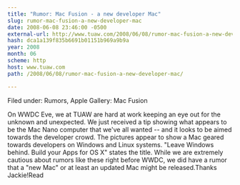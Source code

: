 ```yaml
---
title: "Rumor: Mac Fusion - a new developer Mac"
slug: rumor-mac-fusion-a-new-developer-mac
date: 2008-06-08 23:46:00 -0500
external-url: http://www.tuaw.com/2008/06/08/rumor-mac-fusion-a-new-developer-mac/
hash: dca1a139f835b6691b01151b969a9b9a
year: 2008
month: 06
scheme: http
host: www.tuaw.com
path: /2008/06/08/rumor-mac-fusion-a-new-developer-mac/

---
```


Filed under: Rumors, Apple
Gallery: Mac Fusion

   
On WWDC Eve, we at TUAW are hard at work keeping an eye out for the unknown and unexpected. We just received a tip showing what appears to be the Mac Nano computer that we've all wanted -- and it looks to be aimed towards the developer crowd. The pictures appear to show a Mac geared towards developers on Windows and Linux systems. "Leave Windows behind. Build your Apps for OS X" states the title. While we are extremely cautious about rumors like these right before WWDC, we did have a rumor that a "new Mac" or at least an updated Mac might be released.Thanks Jackie!Read
